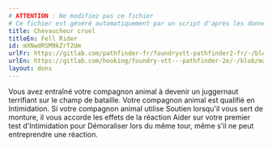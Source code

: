 ```yaml
---
# ATTENTION : Ne modifiez pas ce fichier
# Ce fichier est généré automatiquement par un script d'après les données du module Foundry VTT officiel et de sa traduction
title: Chevaucheur cruel
titleEn: Fell Rider
id: mXNwdRSM9kZrT2Um
urlFr: https://gitlab.com/pathfinder-fr/foundryvtt-pathfinder2-fr/-/blob/master/data/feats/mXNwdRSM9kZrT2Um.htm
urlEn: https://gitlab.com/hooking/foundry-vtt---pathfinder-2e/-/blob/master/packs/data/feats.db/fell-rider.json
layout: dons
---
```

Vous avez entraîné votre compagnon animal à devenir un juggernaut terrifiant sur le champ de bataille. Votre compagnon animal est qualifié en Intimidation. Si votre compagnon animal utilise Soutien lorsqu'il vous sert de monture, il vous accorde les effets de la réaction Aider sur votre premier test d'Intimidation pour Démoraliser lors du même tour, même s'il ne peut entreprendre une réaction.
